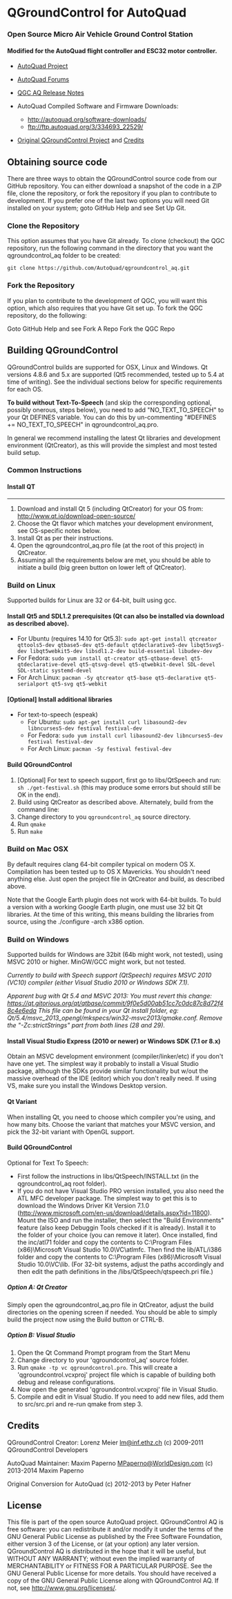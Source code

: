 # QGroundControl for AutoQuad
### Open Source Micro Air Vehicle Ground Control Station
#### Modified for the AutoQuad flight controller and ESC32 motor controller.

* [AutoQuad Project](http://autoquad.org/)

* [AutoQuad Forums](http://forum.autoquad.org)

* [QGC AQ Release Notes](http://autoquad.org/wiki/wiki/whats-new/autoquad-software-changes/)

* AutoQuad Compiled Software and Firmware Downloads:
  * <http://autoquad.org/software-downloads/>
  * <ftp://ftp.autoquad.org/3/334693_22529/>

* [Original QGroundControl Project](http://qgroundcontrol.org) and [Credits](http://qgroundcontrol.org/credits)


## Obtaining source code
There are three ways to obtain the QGroundControl source code from our GitHub repository. You can either download a snapshot of the code in a ZIP file, clone the repository, or fork the repository if you plan to contribute to development. If you prefer one of the last two options you will need Git installed on your system; goto GitHub Help and see Set Up Git.

### Clone the Repository
This option assumes that you have Git already. To clone (checkout) the QGC repository, run the following command in the directory that you want the qgroundcontrol_aq folder to be created:

```
git clone https://github.com/AutoQuad/qgroundcontrol_aq.git
```

### Fork the Repository
If you plan to contribute to the development of QGC, you will want this option, which also requires that you have Git set up. To fork the QGC repository, do the following:

Goto GitHub Help and see Fork A Repo
Fork the QGC Repo

## Building QGroundControl
QGroundControl builds are supported for OSX, Linux and Windows. Qt versions 4.8.6 and 5.x are supported (Qt5 recommended, tested up to 5.4 at time of writing). See the individual sections below for specific requirements for each OS. 

**To build without Text-To-Speech** (and skip the corresponding optional, possibly onerous, steps below), you need to add "NO_TEXT_TO_SPEECH" to your
Qt DEFINES variable.  You can do this by un-commenting "#DEFINES += NO_TEXT_TO_SPEECH" in qgroundcontrol_aq.pro.

In general we recommend installing the latest Qt libraries and development environment (QtCreator), as this will provide the simplest and most tested build setup.

### Common Instructions

#### Install QT
- - -
1. Download and install Qt 5 (including QtCreator) for your OS from: <http://www.qt.io/download-open-source/>
2. Choose the Qt flavor which matches your development environment, see OS-specific notes below.
3. Install Qt as per their instructions.
4. Open the qgroundcontrol_aq.pro file (at the root of this project) in QtCreator.
5. Assuming all the requirements below are met, you should be able to initiate a build (big green button on lower left of QtCreator).

### Build on Linux
Supported builds for Linux are 32 or 64-bit, built using gcc.

#### Install Qt5 and SDL1.2 prerequisites (Qt can also be installed via download as described above).
* For Ubuntu (requires 14.10 for Qt5.3): `sudo apt-get install qtcreator qttools5-dev qtbase5-dev qt5-default qtdeclarative5-dev libqt5svg5-dev libqt5webkit5-dev libsdl1.2-dev build-essential libudev-dev`
* For Fedora: `sudo yum install qt-creator qt5-qtbase-devel qt5-qtdeclarative-devel qt5-qtsvg-devel qt5-qtwebkit-devel SDL-devel SDL-static systemd-devel`
* For Arch Linux: `pacman -Sy qtcreator qt5-base qt5-declarative qt5-serialport qt5-svg qt5-webkit`

#### [Optional] Install additional libraries
* For text-to-speech (espeak)
	* For Ubuntu: `sudo apt-get install curl libasound2-dev libncurses5-dev festival festival-dev`
	* For Fedora: `sudo yum install curl libasound2-dev libncurses5-dev festival festival-dev`
	* For Arch Linux: `pacman -Sy festival festival-dev`

#### Build QGroundControl
1. [Optional] For text to speech support, first go to libs/QtSpeech and run: `sh ./get-festival.sh`  (this may produce some errors but should still be OK in the end).
2. Build using QtCreator as described above.  Alternately, build from the command line:
 1. Change directory to you `qgroundcontrol_aq` source directory.
 2. Run `qmake`
 3. Run `make`

### Build on Mac OSX

By default requires clang 64-bit compiler typical on modern OS X.  Compilation has been tested up to OS X Mavericks.  You shouldn't need anything else.  Just open the project file in QtCreator and build, as described above.

Note that the Google Earth plugin does not work with 64-bit builds. To buld a version with a working Google Earth plugin, one must use 32 bit Qt libraries. At the time of this writing, this means building the libraries from source, using the ./configure -arch x386 option.

### Build on Windows
Supported builds for Windows are 32bit (64b might work, not tested), using MSVC 2010 or higher.  MinGW/GCC might work, but not tested.

_Currently to build with Speech support (QtSpeech) requires MSVC 2010 (VC10) compiler (either Visual Studio 2010 or Windows SDK 7.1)._

_Apparent bug with Qt 5.4 and MSVC 2013: You must revert this change: https://qt.gitorious.org/qt/qtbase/commit/9f0e5d00ab51cc7c0dc87c8d72f48c4e6eda   This file can be found in your Qt install folder, eg: Qt/5.4/msvc_2013_opengl/mkspecs/win32-msvc2013/qmake.conf.  Remove the "-Zc:strictStrings" part from both lines (28 and 29)._

#### Install Visual Studio Express (2010 or newer) or Windows SDK (7.1 or 8.x)
Obtain an MSVC development environment (compiler/linker/etc) if you don't have one yet.  The simplest way it probably to install a Visual Studio package, although the SDKs provide similar functionality but w/out the massive overhead of the IDE (editor) which you don't really need.  If using VS, make sure you install the Windows Desktop version.

#### Qt Variant
When installing Qt, you need to choose which compiler you're using, and how many bits.  Choose the variant that matches your MSVC version, and pick the 32-bit variant with OpenGL support.

#### Build QGroundControl

Optional for Text To Speech: 
 * First follow the instructions in libs/QtSpeech/INSTALL.txt (in the qgroundcontrol_aq root folder).
 * If you do not have Visual Studio PRO version installed, you also need the ATL MFC developer package.  The simplest way to get this is to download the Windows Driver Kit Version 7.1.0 (http://www.microsoft.com/en-us/download/details.aspx?id=11800).  Mount the ISO and run the installer, then select the "Build Environments" feature (also keep Debuggin Tools checked if it is already).  Install it to the folder of your choice (you can remove it later).  Once installed, find the inc/atl71 folder and copy the contents to C:\Program Files (x86)\Microsoft Visual Studio 10.0\VC\atlmfc.  Then find the lib/ATL/i386 folder and copy the contents to C:\Program Files (x86)\Microsoft Visual Studio 10.0\VC\lib.  (For 32-bit systems, adjust the paths accordingly and then edit the path definitions in the /libs/QtSpeech/qtspeech.pri file.)

##### Option A: Qt Creator
Simply open the qgroundcontrol_aq.pro file in QtCreator, adjust the build directories on the opening screen if needed.  You should be able to simply build the project now using the Build button or CTRL-B.

##### Option B: Visual Studio
1. Open the Qt Command Prompt program from the Start Menu
2. Change directory to your 'qgroundcontrol_aq' source folder.
3. Run `qmake -tp vc qgroundcontrol.pro`.  This will create a 'qgroundcontrol.vcxproj' project file which is capable of building both debug and release configurations.
4. Now open the generated 'qgroundcontrol.vcxproj' file in Visual Studio.
5. Compile and edit in Visual Studio. If you need to add new files, add them to src/src.pri and re-run qmake from step 3.


## Credits

QGroundControl Creator:
Lorenz Meier <lm@inf.ethz.ch>
(c) 2009-2011 QGroundControl Developers

AutoQuad Maintainer:
Maxim Paperno <MPaperno@WorldDesign.com>
(c) 2013-2014 Maxim Paperno

Original Conversion for AutoQuad
(c) 2012-2013 by Peter Hafner

## License

This file is part of the open source AutoQuad project.
QGroundControl AQ is free software: you can redistribute it and/or modify
it under the terms of the GNU General Public License as published by
the Free Software Foundation, either version 3 of the License, or
(at your option) any later version.
QGroundControl AQ is distributed in the hope that it will be useful,
but WITHOUT ANY WARRANTY; without even the implied warranty of
MERCHANTABILITY or FITNESS FOR A PARTICULAR PURPOSE. See the
GNU General Public License for more details.
You should have received a copy of the GNU General Public License
along with QGroundControl AQ. If not, see <http://www.gnu.org/licenses/>.
